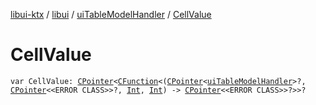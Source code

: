 [libui-ktx](../../index.md) / [libui](../index.md) / [uiTableModelHandler](index.md) / [CellValue](./-cell-value.md)

# CellValue

`var CellValue: `[`CPointer`](../../kotlinx.cinterop/-c-pointer/index.md)`<`[`CFunction`](../../kotlinx.cinterop/-c-function/index.md)`<(`[`CPointer`](../../kotlinx.cinterop/-c-pointer/index.md)`<`[`uiTableModelHandler`](index.md)`>?, `[`CPointer`](../../kotlinx.cinterop/-c-pointer/index.md)`<<ERROR CLASS>>?, `[`Int`](https://kotlinlang.org/api/latest/jvm/stdlib/kotlin/-int/index.html)`, `[`Int`](https://kotlinlang.org/api/latest/jvm/stdlib/kotlin/-int/index.html)`) -> `[`CPointer`](../../kotlinx.cinterop/-c-pointer/index.md)`<<ERROR CLASS>>?>>?`